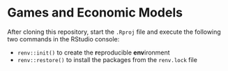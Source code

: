 # Games and Economic Models

After cloning this repository, start the `.Rproj` file and execute the following two commands in the RStudio console:

- `renv::init()` to create the **r**eproducible **env**ironment
- `renv::restore()` to install the packages from the `renv.lock` file
